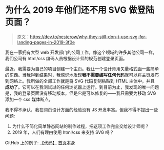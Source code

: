 # 为什么 2019 年他们还不用 SVG 做登陆页面？

> 原文：<https://dev.to/nesterow/why-they-still-don-t-use-svg-for-landing-pages-in-2019-3f0e>

我在一家拥有大型 web 开发部门的公司工作。像这个领域的许多其他公司一样，我们公司有 html/css 编码人员根据设计师的规范创建登录页面。

最近，我需要为自己的项目创建一个主页。我让一个设计师用矢量格式画一些简单的东西。当我得到结果时，我惊讶地发现**我不需要编写任何代码**就可以将主页发布到网络上。我所做的全部工作就是将 SVG 代码复制粘贴到 HTML 主体中，并且**成功了**。它可以在我测试过的任何浏览器上运行。到目前为止，我发现的唯一问题是，我的登录页面没有移动版本。但是它是可以修复的——我只需要为移动 SVG 添加一个 css 媒体断点。

我不得不承认，我在网页设计方面的经验没有 JS 开发丰富。但我不得不提出一些问题:

1.  为什么不简化简单静态网站的制作过程，把这项工作完全交给设计师呢？
2.  2019 年，人们有理由使用 html/css 来支持 SVG 吗？

GitHub 上的例子:
[【代码】](https://github.com/nesterow/frontless-landing)
[首页本身](https://frontless.js.org/)